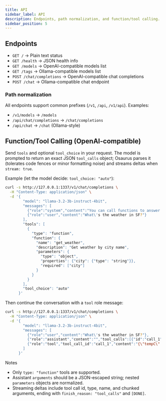 ```yaml
---
title: API
sidebar_label: API
description: Endpoints, path normalization, and function/tool calling.
sidebar_position: 5
---
```


## Endpoints

- `GET /` → Plain text status
- `GET /health` → JSON health info
- `GET /models` → OpenAI-compatible models list
- `GET /tags` → Ollama-compatible models list
- `POST /chat/completions` → OpenAI-compatible chat completions
- `POST /chat` → Ollama-compatible chat endpoint

### Path normalization

All endpoints support common prefixes (`/v1`, `/api`, `/v1/api`). Examples:

- `/v1/models` → `/models`
- `/api/chat/completions` → `/chat/completions`
- `/api/chat` → `/chat` (Ollama-style)

## Function/Tool Calling (OpenAI-compatible)

Send `tools` and optional `tool_choice` in your request. The model is prompted to return an exact JSON `tool_calls` object; Osaurus parses it (tolerates code fences or minor formatting noise) and streams deltas when `stream: true`.

Example (let the model decide: `tool_choice: "auto"`):

```bash
curl -s http://127.0.0.1:1337/v1/chat/completions \
  -H "Content-Type: application/json" \
  -d '{
        "model": "llama-3.2-3b-instruct-4bit",
        "messages": [
          {"role":"system","content":"You can call functions to answer queries succinctly."},
          {"role":"user","content":"What\'s the weather in SF?"}
        ],
        "tools": [
          {
            "type": "function",
            "function": {
              "name": "get_weather",
              "description": "Get weather by city name",
              "parameters": {
                "type": "object",
                "properties": {"city": {"type": "string"}},
                "required": ["city"]
              }
            }
          }
        ],
        "tool_choice": "auto"
      }'
```

Then continue the conversation with a `tool` role message:

```bash
curl -s http://127.0.0.1:1337/v1/chat/completions \
  -H "Content-Type: application/json" \
  -d '{
        "model": "llama-3.2-3b-instruct-4bit",
        "messages": [
          {"role":"user","content":"What\'s the weather in SF?"},
          {"role":"assistant","content":"","tool_calls":[{"id":"call_1","type":"function","function":{"name":"get_weather","arguments":"{\"city\":\"SF\"}"}}]},
          {"role":"tool","tool_call_id":"call_1","content":"{\"tempC\":18,\"conditions\":\"Foggy\"}"}
        ]
      }'
```

Notes

- Only `type: "function"` tools are supported.
- Assistant `arguments` should be a JSON-escaped string; nested `parameters` objects are normalized.
- Streaming deltas include tool call id, type, name, and chunked arguments, ending with `finish_reason: "tool_calls"` and `[DONE]`.

